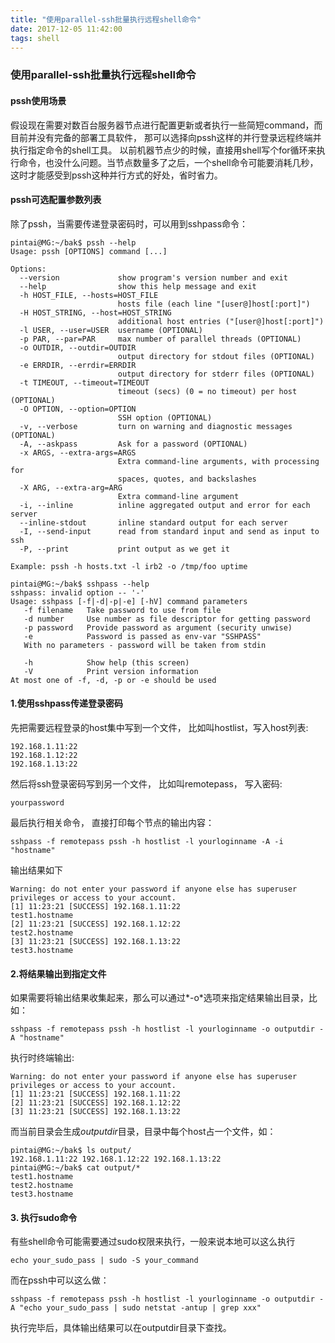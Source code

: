 ```yaml
---
title: "使用parallel-ssh批量执行远程shell命令"
date: 2017-12-05 11:42:00
tags: shell
---
```


### 使用parallel-ssh批量执行远程shell命令

#### pssh使用场景
假设现在需要对数百台服务器节点进行配置更新或者执行一些简短command，而目前并没有完备的部署工具软件， 那可以选择向pssh这样的并行登录远程终端并执行指定命令的shell工具。
以前机器节点少的时候，直接用shell写个for循环来执行命令，也没什么问题。当节点数量多了之后，一个shell命令可能要消耗几秒， 这时才能感受到pssh这种并行方式的好处，省时省力。
<!--more-->
#### pssh可选配置参数列表
除了pssh，当需要传递登录密码时，可以用到sshpass命令：
```shell
pintai@MG:~/bak$ pssh --help
Usage: pssh [OPTIONS] command [...]

Options:
  --version             show program's version number and exit
  --help                show this help message and exit
  -h HOST_FILE, --hosts=HOST_FILE
                        hosts file (each line "[user@]host[:port]")
  -H HOST_STRING, --host=HOST_STRING
                        additional host entries ("[user@]host[:port]")
  -l USER, --user=USER  username (OPTIONAL)
  -p PAR, --par=PAR     max number of parallel threads (OPTIONAL)
  -o OUTDIR, --outdir=OUTDIR
                        output directory for stdout files (OPTIONAL)
  -e ERRDIR, --errdir=ERRDIR
                        output directory for stderr files (OPTIONAL)
  -t TIMEOUT, --timeout=TIMEOUT
                        timeout (secs) (0 = no timeout) per host (OPTIONAL)
  -O OPTION, --option=OPTION
                        SSH option (OPTIONAL)
  -v, --verbose         turn on warning and diagnostic messages (OPTIONAL)
  -A, --askpass         Ask for a password (OPTIONAL)
  -x ARGS, --extra-args=ARGS
                        Extra command-line arguments, with processing for
                        spaces, quotes, and backslashes
  -X ARG, --extra-arg=ARG
                        Extra command-line argument
  -i, --inline          inline aggregated output and error for each server
  --inline-stdout       inline standard output for each server
  -I, --send-input      read from standard input and send as input to ssh
  -P, --print           print output as we get it

Example: pssh -h hosts.txt -l irb2 -o /tmp/foo uptime

pintai@MG:~/bak$ sshpass --help
sshpass: invalid option -- '-'
Usage: sshpass [-f|-d|-p|-e] [-hV] command parameters
   -f filename   Take password to use from file
   -d number     Use number as file descriptor for getting password
   -p password   Provide password as argument (security unwise)
   -e            Password is passed as env-var "SSHPASS"
   With no parameters - password will be taken from stdin

   -h            Show help (this screen)
   -V            Print version information
At most one of -f, -d, -p or -e should be used
```


#### 1.使用sshpass传递登录密码
先把需要远程登录的host集中写到一个文件， 比如叫hostlist，写入host列表:
```
192.168.1.11:22
192.168.1.12:22
192.168.1.13:22
```
然后将ssh登录密码写到另一个文件， 比如叫remotepass， 写入密码:
```
yourpassword
```
最后执行相关命令， 直接打印每个节点的输出内容：
```shell
sshpass -f remotepass pssh -h hostlist -l yourloginname -A -i "hostname"
```
输出结果如下
```
Warning: do not enter your password if anyone else has superuser
privileges or access to your account.
[1] 11:23:21 [SUCCESS] 192.168.1.11:22
test1.hostname
[2] 11:23:21 [SUCCESS] 192.168.1.12:22
test2.hostname
[3] 11:23:21 [SUCCESS] 192.168.1.13:22
test3.hostname
```
#### 2.将结果输出到指定文件

如果需要将输出结果收集起来，那么可以通过*-o*选项来指定结果输出目录，比如：
```shell
sshpass -f remotepass pssh -h hostlist -l yourloginname -o outputdir -A "hostname"
```
执行时终端输出:
```
Warning: do not enter your password if anyone else has superuser
privileges or access to your account.
[1] 11:23:21 [SUCCESS] 192.168.1.11:22
[2] 11:23:21 [SUCCESS] 192.168.1.12:22
[3] 11:23:21 [SUCCESS] 192.168.1.13:22
```
而当前目录会生成*outputdir*目录，目录中每个host占一个文件，如：
```
pintai@MG:~/bak$ ls output/
192.168.1.11:22 192.168.1.12:22 192.168.1.13:22
pintai@MG:~/bak$ cat output/*
test1.hostname
test2.hostname
test3.hostname
```

#### 3.  执行sudo命令
有些shell命令可能需要通过sudo权限来执行，一般来说本地可以这么执行
```
echo your_sudo_pass | sudo -S your_command
```
而在pssh中可以这么做：
```shell
sshpass -f remotepass pssh -h hostlist -l yourloginname -o outputdir -A "echo your_sudo_pass | sudo netstat -antup | grep xxx"
```
执行完毕后，具体输出结果可以在outputdir目录下查找。
